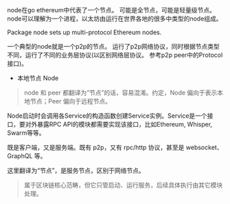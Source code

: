 node在go ethereum中代表了一个节点。 可能是全节点，可能是轻量级节点。 node可以理解为一个进程，以太坊由运行在世界各地的很多中类型的node组成。

Package node sets up multi-protocol Ethereum nodes.

一个典型的node就是一个p2p的节点。 运行了p2p网络协议，同时根据节点类型不同，运行了不同的业务层协议\(以区别网络层协议。 参考p2p peer中的Protocol接口\)。

* 本地节点 Node

> node 和 peer 都翻译为“节点”的话，容易混淆。约定，Node 偏向于表示本地节点；Peer 偏向于远程节点。

Node启动时会调用各Service的构造函数创建Service实例。Service是一个接口，要对外暴露RPC API的模块都需要实现该接口，比如Ethereum, Whisper, Swarm等等。

既是客户端，又是服务端。既有 p2p，又有 rpc/http 协议，甚至是 websocket、GraphQL 等。

这里翻译为“节点”，是服务节点，区别于网络节点。

> 属于区块链核心范畴，但它只管启动、运行服务，后续具体执行由其它模块处理。



